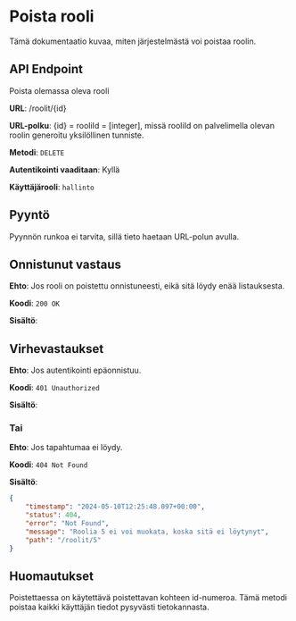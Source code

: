 # Poista rooli
Tämä dokumentaatio kuvaa, miten järjestelmästä voi poistaa roolin.

## API Endpoint
Poista olemassa oleva rooli

**URL**: /roolit/{id}

**URL-polku**: {id} = rooliId = [integer], missä rooliId on palvelimella olevan roolin generoitu yksilöllinen tunniste.

**Metodi**: `DELETE`

**Autentikointi vaaditaan**: Kyllä

**Käyttäjärooli**: `hallinto`

## Pyyntö
Pyynnön runkoa ei tarvita, sillä tieto haetaan URL-polun avulla.

## Onnistunut vastaus

**Ehto**: Jos rooli on poistettu onnistuneesti, eikä sitä löydy enää listauksesta.

**Koodi**: `200 OK`

**Sisältö**:

## Virhevastaukset

**Ehto**: Jos autentikointi epäonnistuu.

**Koodi**: `401 Unauthorized`

**Sisältö**:

### Tai

**Ehto**: Jos tapahtumaa ei löydy.

**Koodi**: `404 Not Found`

**Sisältö**:
```json
{
    "timestamp": "2024-05-10T12:25:48.097+00:00",
    "status": 404,
    "error": "Not Found",
    "message": "Roolia 5 ei voi muokata, koska sitä ei löytynyt",
    "path": "/roolit/5"
}
```
## Huomautukset
Poistettaessa on käytettävä poistettavan kohteen id-numeroa.
Tämä metodi poistaa kaikki käyttäjän tiedot pysyvästi tietokannasta.